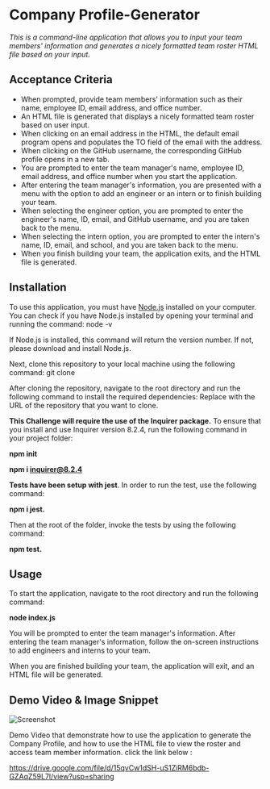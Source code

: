 # Company Profile-Generator

*This is a command-line application that allows you to input your team members' information and generates a nicely formatted team roster HTML file based on your input.*

## Acceptance Criteria

- When prompted, provide team members' information such as their name, employee ID, email address, and office number.
- An HTML file is generated that displays a nicely formatted team roster based on user input.
- When clicking on an email address in the HTML, the default email program opens and populates the TO field of the email with the address.
- When clicking on the GitHub username, the corresponding GitHub profile opens in a new tab.
- You are prompted to enter the team manager's name, employee ID, email address, and office number when you start the application.
- After entering the team manager's information, you are presented with a menu with the option to add an engineer or an intern or to finish building your team.
- When selecting the engineer option, you are prompted to enter the engineer's name, ID, email, and GitHub username, and you are taken back to the menu.
- When selecting the intern option, you are prompted to enter the intern's name, ID, email, and school, and you are taken back to the menu.
- When you finish building your team, the application exits, and the HTML file is generated.

## Installation

To use this application, you must have [Node.js](https://nodejs.org/en/) installed on your computer. You can check if you have Node.js installed by opening your terminal and running the command:
node -v

If Node.js is installed, this command will return the version number. If not, please download and install Node.js.

Next, clone this repository to your local machine using the following command:
git clone <repository-url>

After cloning the repository, navigate to the root directory and run the following command to install the required dependencies:
Replace <repository-url> with the URL of the repository that you want to clone.

**This Challenge will require the use of the Inquirer package.** To ensure that you install and use Inquirer version 8.2.4, run the following command in your project folder:

**npm init**

**npm i inquirer@8.2.4**

**Tests have been setup with jest**. In order to run the test, use the following command:

**npm i jest.**

Then at the root of the folder, invoke the tests by using the following command:

**npm test.**

## Usage

To start the application, navigate to the root directory and run the following command:

**node index.js**

You will be prompted to enter the team manager's information. After entering the team manager's information, follow the on-screen instructions to add engineers and interns to your team.

When you are finished building your team, the application will exit, and an HTML file will be generated.

## Demo Video & Image Snippet
![Screenshot](dist\Screenshot.png)


 Demo Video that demonstrate how to use the application to generate the Company Profile, and how to use the HTML file to view the roster and access team member information.
 click the link below :


 https://drive.google.com/file/d/15qvCw1dSH-uS1ZiRM6bdb-GZAqZ59L7l/view?usp=sharing